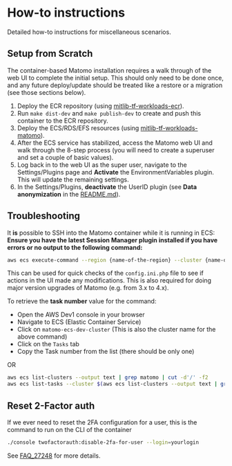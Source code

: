 # How-to instructions

Detailed how-to instructions for miscellaneous scenarios.

## Setup from Scratch

The container-based Matomo installation requires a walk through of the web UI to complete the initial setup. This should only need to be done once, and any future deploy/update should be treated like a restore or a migration (see those sections below).

1. Deploy the ECR repository (using [mitlib-tf-workloads-ecr](https://github.com/MITLibraries/mitlib-tf-workloads-ecr)).
1. Run `make dist-dev` and `make publish-dev` to create and push this container to the ECR repository.
1. Deploy the ECS/RDS/EFS resources (using [mitlib-tf-workloads-matomo](https://github.com/MITLibraries/mitlib-tf-workloads-matomo)).
1. After the ECS service has stabilized, access the Matomo web UI and walk through the 8-step process (you will need to create a superuser and set a couple of basic values).
1. Log back in to the web UI as the super user, navigate to the Settings/Plugins page and **Activate** the EnvironmentVariables plugin. This will update the remaining settings.
1. In the Settings/Plugins, **deactivate** the UserID plugin (see **Data anonymization**  in the [README.md](../README.md)).

## Troubleshooting

It **is** possible to SSH into the Matomo container while it is running in ECS:  **Ensure you have the latest Session Manager plugin installed if you have errors or no output to the following command:**

```bash
aws ecs execute-command --region {name-of-the-region} --cluster {name-of-the-cluster} --task {task number} --command "/bin/bash" --interactive
```

This can be used for quick checks of the `config.ini.php` file to see if actions in the UI made any modifications. This is also required for doing major version upgrades of Matomo (e.g. from 3.x to 4.x).

To retrieve the **task number** value for the command:

* Open the AWS Dev1 console in your browser
* Navigate to ECS (Elastic Container Service)
* Click on `matomo-ecs-dev-cluster` (This is also the cluster name for the above command)
* Click on the `Tasks` tab
* Copy the Task number from the list (there should be only one)

OR

```bash
aws ecs list-clusters --output text | grep matomo | cut -d'/' -f2
aws ecs list-tasks --cluster $(aws ecs list-clusters --output text | grep matomo | cut -d'/' -f2) --query "taskArns[*]" --output text | cut -d'/' -f3
```

## Reset 2-Factor auth

If we ever need to reset the 2FA configuration for a user, this is the command to run on the CLI of the container

```bash
./console twofactorauth:disable-2fa-for-user --login=yourlogin
```

See [FAQ_27248](https://matomo.org/faq/how-to/faq_27248/) for more details.
